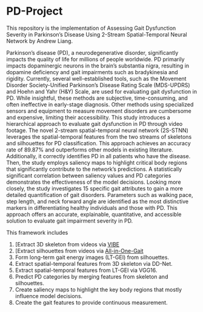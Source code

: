 # PD-Project

This repository is the implementation of Assessing Gait Dysfunction Severity in Parkinson’s Disease Using 2-Stream Spatial-Temporal Neural Network by Andrew Liang.

Parkinson’s disease (PD), a neurodegenerative disorder, significantly impacts the quality of life for millions of people worldwide. PD primarily impacts dopaminergic neurons in the brain’s substantia nigra, resulting in dopamine deficiency and gait impairments such as bradykinesia and rigidity. Currently, several well-established tools, such as the Movement Disorder Society-Unified Parkinson’s Disease Rating Scale (MDS-UPDRS) and Hoehn and Yahr (H&Y) Scale, are used for evaluating gait dysfunction in PD. While insightful, these methods are subjective, time-consuming, and often ineffective in early-stage diagnosis. Other methods using specialized sensors and equipment to measure movement disorders are cumbersome and expensive, limiting their accessibility. This study introduces a hierarchical approach to evaluate gait dysfunction in PD through video footage. The novel 2-stream spatial-temporal neural network (2S-STNN) leverages the spatial-temporal features from the two streams of skeletons and silhouettes for PD classification. This approach achieves an accuracy rate of 89.87% and outperforms other models in existing literature. Additionally, it correctly identifies PD in all patients who have the disease. Then, the study employs saliency maps to highlight critical body regions that significantly contribute to the network’s predictions. A statistically significant correlation between saliency values and PD categories demonstrates the effectiveness of the model decisions. Looking more closely, the study investigates 15 specific gait attributes to gain a more detailed quantification of gait disorders. Parameters such as walking pace, step length, and neck forward angle are identified as the most distinctive markers in differentiating healthy individuals and those with PD. This approach offers an accurate, explainable, quantitative, and accessible solution to evaluate gait impairment severity in PD.

This framework includes

1. [Extract 3D skeleton from videos via [VIBE](https://github.com/mkocabas/VIBE)
2. [Extract silhouettes from videos via [All-in-One-Gait](https://github.com/jdyjjj/All-in-One-Gait)
3. Form long-term gait energy images (LT-GEI) from silhouettes.
4. Extract spatial-temporal features from 3D skeleton via DD-Net.
5. Extract spatial-temporal features from LT-GEI via VGG16.
6. Predict PD categories by merging features from skeleton and silhouettes.
7. Create saliency maps to highlight the key body regions that mostly influence model decisions.
8. Create the gait features to provide continuous measurement.

